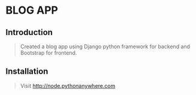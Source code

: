 # BLOG APP

## Introduction

>Created a blog app using Django python framework for backend and Bootstrap for frontend.


## Installation

>Visit http://node.pythonanywhere.com
